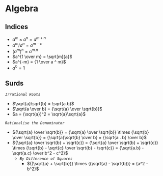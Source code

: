 # Algebra

## Indices
* $a^m \times a^n = a ^ {m + n}$
* $a^m / a^n = a ^ {m - n}$
* $(a^m)^n = a ^ {m.n}$
* $a^{1 \over m} = \sqrt[m]{a}$
* $a^{-m} = {1 \over a ^ m}$
* $a^0 = 1$

## Surds
*`Irrational Roots`*
* $\sqrt{a}\sqrt{b} = \sqrt{a.b}$
* $\sqrt{a \over b} = {\sqrt{a} \over \sqrt{b}}$
* $a = (\sqrt{a})^2 = \sqrt{a}\sqrt{a}$

*`Rationalise the Denominator`*
- ${\sqrt{a} \over \sqrt{b}} = {\sqrt{a} \over \sqrt{b}} \times {\sqrt{b} \over \sqrt{b}} = {\sqrt{a}\sqrt{b} \over b} = {\sqrt{a . b} \over b}$
- ${\sqrt{a} \over \sqrt{b} + \sqrt{c}} = {\sqrt{a} \over \sqrt{b} + \sqrt{c}} \times {\sqrt{b} - \sqrt{c} \over \sqrt{b} - \sqrt{c}} = {\sqrt{a.b} - \sqrt{a.c} \over b^2 - c^2}$
  * *`By Difference of Squares`*
    * ${(\sqrt{a} + \sqrt{b})} \times {(\sqrt{a} - \sqrt{b})} = {a^2 - b^2}$
